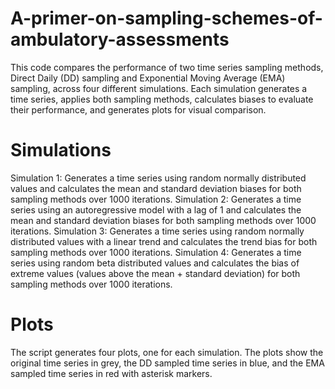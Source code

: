 # A-primer-on-sampling-schemes-of-ambulatory-assessments

This code compares the performance of two time series sampling methods, Direct Daily (DD) sampling and Exponential Moving Average (EMA) sampling, across four different simulations. Each simulation generates a time series, applies both sampling methods, calculates biases to evaluate their performance, and generates plots for visual comparison.

# Simulations

Simulation 1: Generates a time series using random normally distributed values and calculates the mean and standard deviation biases for both sampling methods over 1000 iterations.
Simulation 2: Generates a time series using an autoregressive model with a lag of 1 and calculates the mean and standard deviation biases for both sampling methods over 1000 iterations.
Simulation 3: Generates a time series using random normally distributed values with a linear trend and calculates the trend bias for both sampling methods over 1000 iterations.
Simulation 4: Generates a time series using random beta distributed values and calculates the bias of extreme values (values above the mean + standard deviation) for both sampling methods over 1000 iterations.

# Plots

The script generates four plots, one for each simulation. The plots show the original time series in grey, the DD sampled time series in blue, and the EMA sampled time series in red with asterisk markers.

